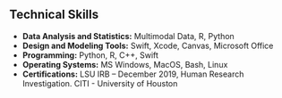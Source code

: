 ## Technical Skills

- **Data Analysis and Statistics:** Multimodal Data, R, Python
- **Design and Modeling Tools:** Swift, Xcode, Canvas, Microsoft Office
- **Programming:** Python, R, C++, Swift
- **Operating Systems:** MS Windows, MacOS, Bash, Linux
- **Certifications:** LSU IRB – December 2019, Human Research Investigation. CITI - University of Houston